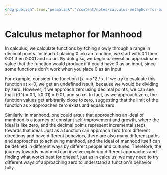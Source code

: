 ```yaml
---
{"dg-publish":true,"permalink":"/content/notes/calculus-metaphor-for-manhood/","noteIcon":""}
---
```


# Calculus metaphor for Manhood

In calculus, we calculate functions by itching slowly through a range in decimal points. Instead of placing 0 into an function, we start with 0.1 then 0.01 then 0.001 and so on. By doing so, we begin to reveal an approximate value that the function would produce if it could have 0 as an input, since some functions don't work when you place 0 as an input

For example, consider the function f(x) = x^2 / x. If we try to evaluate this function at x=0, we get an undefined result, because we would be dividing by zero. However, if we approach zero using decimal points, we can see that f(0.1) = 0.1, f(0.01) = 0.01, and so on. In fact, as we approach zero, the function values get arbitrarily close to zero, suggesting that the limit of the function as x approaches zero exists and equals zero.

Similarly, in manhood, one could argue that approaching an ideal of manhood is a journey of constant self-improvement and growth, where the ideal is like zero, and the decimal points represent incremental steps towards that ideal. Just as a function can approach zero from different directions and have different behaviors, there are also many different paths and approaches to achieving manhood, and the ideal of manhood itself can be defined in different ways by different people and cultures. Therefore, the journey towards manhood can involve exploring different approaches and finding what works best for oneself, just as in calculus, we may need to try different ways of approaching zero to understand a function's behavior fully.